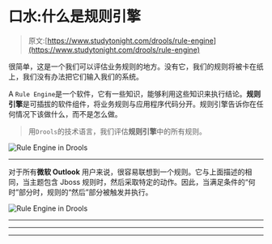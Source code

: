 # 口水:什么是规则引擎

> 原文:[https://www.studytonight.com/drools/rule-engine](https://www.studytonight.com/drools/rule-engine)

很简单，这是一个我们可以评估业务规则的地方。没有它，我们的规则将被卡在纸上，我们没有办法把它们输入我们的系统。

A `Rule Engine`是一个软件，它有一些知识，能够利用这些知识来执行结论。**规则引擎**是可插拔的软件组件，将业务规则与应用程序代码分开。规则引擎告诉你在任何情况下该做什么，而不是怎么做。

> 用`Drools`的技术语言，我们评估**规则引擎**中的所有规则。

![Rule Engine in Drools](../Images/271eb5e31dd9724b02f459e7469387a3.png)

* * *

对于所有**微软 Outlook** 用户来说，很容易联想到一个规则。它与上面描述的相同，当主题包含 Jboss 规则时，然后采取特定的动作。因此，当满足条件的“何时”部分时，规则的“然后”部分被触发并执行。

![Rule Engine in Drools](../Images/20fddd37d2147119cea7e8841c7f8172.png)

* * *

* * *

* * *